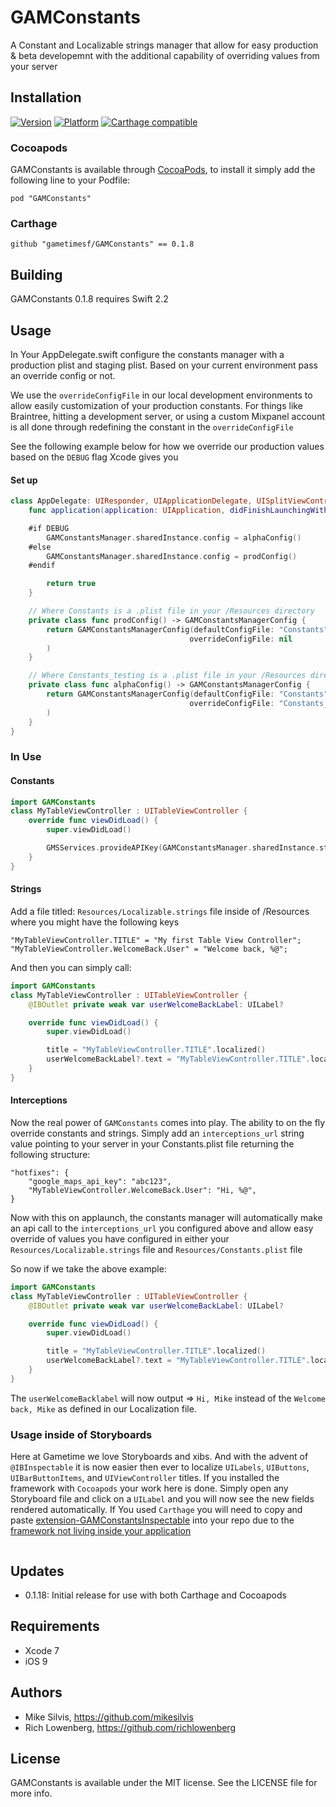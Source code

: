 # GAMConstants

A Constant and Localizable strings manager that allow for easy production & beta developemnt with the additional capability of overriding values from your server

## Installation

[![Version](http://cocoapod-badges.herokuapp.com/v/GAMConstants/badge.png)](http://cocoadocs.org/docsets/GAMConstants)
[![Platform](http://cocoapod-badges.herokuapp.com/p/GAMConstants/badge.png)](http://cocoadocs.org/docsets/GAMConstants)
[![Carthage compatible](https://img.shields.io/badge/Carthage-compatible-4BC51D.svg?style=flat)](https://github.com/Carthage/Carthage)

### Cocoapods
GAMConstants is available through [CocoaPods](http://cocoapods.org), to install
it simply add the following line to your Podfile:

    pod "GAMConstants"

### Carthage

    github "gametimesf/GAMConstants" == 0.1.8

## Building

GAMConstants 0.1.8 requires Swift 2.2

## Usage
In Your AppDelegate.swift configure the constants manager with a production plist and staging plist. Based on your current environment pass an override config or not.

We use the `overrideConfigFile` in our local development environments to
allow easily customization of your production constants. For things like
Braintree, hitting a development server, or using a custom Mixpanel
account is all done through redefining the constant in the
`overrideConfigFile`

See the following example below for how we override our production
values based on the `DEBUG` flag Xcode gives you


#### Set up
```swift
class AppDelegate: UIResponder, UIApplicationDelegate, UISplitViewControllerDelegate {
    func application(application: UIApplication, didFinishLaunchingWithOptions launchOptions: [NSObject: AnyObject]?) -> Bool {

    #if DEBUG
        GAMConstantsManager.sharedInstance.config = alphaConfig()
    #else
        GAMConstantsManager.sharedInstance.config = prodConfig()
    #endif

        return true
    }

    // Where Constants is a .plist file in your /Resources directory
    private class func prodConfig() -> GAMConstantsManagerConfig {
        return GAMConstantsManagerConfig(defaultConfigFile: "Constants",
                                        overrideConfigFile: nil
        )
    }

    // Where Constants_testing is a .plist file in your /Resources directory
    private class func alphaConfig() -> GAMConstantsManagerConfig {
        return GAMConstantsManagerConfig(defaultConfigFile: "Constants",
                                        overrideConfigFile: "Constants_testing"
        )
    }
}
```
### In Use
#### Constants
```swift
import GAMConstants
class MyTableViewController : UITableViewController {
    override func viewDidLoad() {
        super.viewDidLoad()

        GMSServices.provideAPIKey(GAMConstantsManager.sharedInstance.stringForID("google_maps_api_key))
    }
}
```

#### Strings

Add a file titled: `Resources/Localizable.strings` file inside of /Resources where you might have the following keys
```
"MyTableViewController.TITLE" = "My first Table View Controller";
"MyTableViewController.WelcomeBack.User" = "Welcome back, %@";
```
And then you can simply call:
```swift
import GAMConstants
class MyTableViewController : UITableViewController {
    @IBOutlet private weak var userWelcomeBackLabel: UILabel?

    override func viewDidLoad() {
        super.viewDidLoad()

        title = "MyTableViewController.TITLE".localized()
        userWelcomeBackLabel?.text = "MyTableViewController.TITLE".localizedWithArgs("Mike")
    }
}
```

#### Interceptions

Now the real power of  `GAMConstants` comes into play. The ability to on the fly override constants and strings. Simply add an `interceptions_url` string value pointing to your server in your Constants.plist file returning the following structure:
```
"hotfixes": {
    "google_maps_api_key": "abc123",
    "MyTableViewController.WelcomeBack.User": "Hi, %@",
}
```

Now with this on applaunch, the constants manager will automatically make an api call to the `interceptions_url` you configured above and allow easy override of values you have configured in either your `Resources/Localizable.strings` file and `Resources/Constants.plist` file

So now if we take the above example:
```swift
import GAMConstants
class MyTableViewController : UITableViewController {
    @IBOutlet private weak var userWelcomeBackLabel: UILabel?

    override func viewDidLoad() {
        super.viewDidLoad()

        title = "MyTableViewController.TITLE".localized()
        userWelcomeBackLabel?.text = "MyTableViewController.TITLE".localizedWithArgs("Mike")
    }
}
```

The `userWelcomeBacklabel` will now output => `Hi, Mike` instead of the `Welcome back, Mike` as defined in our Localization file.

### Usage inside of Storyboards
Here at Gametime we love Storyboards and xibs. And with the advent of `@IBInspectable` it is now easier then ever to localize `UILabels`, `UIButtons`, `UIBarButtonItems`, and `UIViewController` titles. If you installed the framework with `Cocoapods` your work here is done. Simply open any Storyboard file and click on a `UILabel` and you will now see the new fields rendered automatically. If You used `Carthage` you will need to copy and paste [extension-GAMConstantsInspectable](https://github.com/gametimesf/GAMConstants/blob/master/Source/extension-GAMInspectable.swift) into your repo due to the [framework not living inside your application](http://stackoverflow.com/a/29977368)

<img src="https://raw.githubusercontent.com/gametimesf/GAMConstants/master/Resources/localizable-helper.png" alt="" />

## Updates

- 0.1.18: Initial release for use with both Carthage and Cocoapods

## Requirements

- Xcode 7
- iOS 9

## Authors

- Mike Silvis, https://github.com/mikesilvis
- Rich Lowenberg, https://github.com/richlowenberg

## License

GAMConstants is available under the MIT license. See the LICENSE file for more info.
